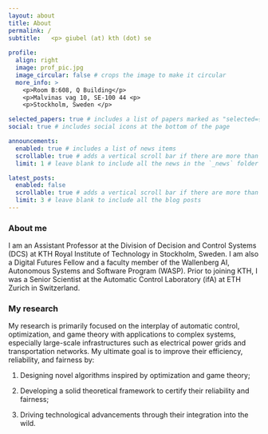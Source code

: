 ```yaml
---
layout: about
title: About
permalink: /
subtitle:   <p> giubel (at) kth (dot) se  
 
profile:
  align: right
  image: prof_pic.jpg
  image_circular: false # crops the image to make it circular
  more_info: >
    <p>Room B:608, Q Building</p>
    <p>Malvinas vag 10, SE-100 44 <p>
    <p>Stockholm, Sweden </p>

selected_papers: true # includes a list of papers marked as "selected={true}"
social: true # includes social icons at the bottom of the page

announcements:
  enabled: true # includes a list of news items
  scrollable: true # adds a vertical scroll bar if there are more than 3 news items
  limit: 1 # leave blank to include all the news in the `_news` folder

latest_posts:
  enabled: false
  scrollable: true # adds a vertical scroll bar if there are more than 3 new posts items
  limit: 3 # leave blank to include all the blog posts
---
```


### About me

I am an Assistant Professor at the Division of Decision and Control Systems (DCS) at KTH Royal Institute of Technology in Stockholm, Sweden. I am also a Digital Futures Fellow and a faculty member of the Wallenberg AI, Autonomous Systems and Software Program (WASP). Prior to joining KTH, I was a Senior Scientist at the Automatic Control Laboratory (ifA) at ETH Zurich in Switzerland. 

### My research

My research is primarily focused on the interplay of automatic control, optimization, and game theory with applications to complex systems, especially large-scale infrastructures such as electrical power grids and transportation networks.
My ultimate goal is to improve their efficiency, reliability, and fairness by:

1. Designing novel algorithms inspired by optimization and game theory;

2. Developing a solid theoretical framework to certify their reliability and fairness;

3. Driving technological advancements through their integration into the wild.


